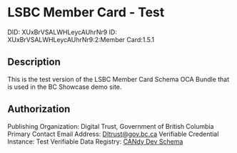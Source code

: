 # LSBC Member Card - Test

DID: XUxBrVSALWHLeycAUhrNr9
ID: XUxBrVSALWHLeycAUhrNr9:2:Member Card:1.5.1

## Description

This is the test version of the LSBC Member Card Schema OCA Bundle that is used in the BC Showcase demo site.

## Authorization

Publishing Organization: Digital Trust, Government of British Columbia
Primary Contact Email Address: DItrust@gov.bc.ca
Verifiable Credential Instance: Test
Verifiable Data Registry: [CANdy Dev Schema](https://candyscan.idlab.org/tx/CANDY_DEV/domain/26676)
